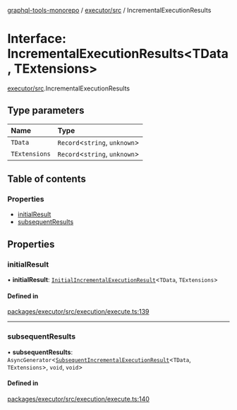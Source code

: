 [graphql-tools-monorepo](../README) / [executor/src](../modules/executor_src) /
IncrementalExecutionResults

# Interface: IncrementalExecutionResults<TData, TExtensions\>

[executor/src](../modules/executor_src).IncrementalExecutionResults

## Type parameters

| Name          | Type                           |
| :------------ | :----------------------------- |
| `TData`       | `Record`\<`string`, `unknown`> |
| `TExtensions` | `Record`\<`string`, `unknown`> |

## Table of contents

### Properties

- [initialResult](executor_src.IncrementalExecutionResults#initialresult)
- [subsequentResults](executor_src.IncrementalExecutionResults#subsequentresults)

## Properties

### initialResult

• **initialResult**:
[`InitialIncrementalExecutionResult`](executor_src.InitialIncrementalExecutionResult)\<`TData`,
`TExtensions`>

#### Defined in

[packages/executor/src/execution/execute.ts:139](https://github.com/ardatan/graphql-tools/blob/master/packages/executor/src/execution/execute.ts#L139)

---

### subsequentResults

• **subsequentResults**:
`AsyncGenerator`\<[`SubsequentIncrementalExecutionResult`](executor_src.SubsequentIncrementalExecutionResult)\<`TData`,
`TExtensions`>, `void`, `void`>

#### Defined in

[packages/executor/src/execution/execute.ts:140](https://github.com/ardatan/graphql-tools/blob/master/packages/executor/src/execution/execute.ts#L140)
